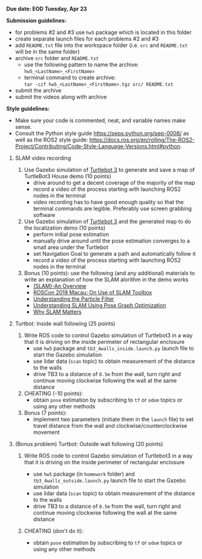 **Due date: EOD Tuesday, Apr 23**

**Submission guidelines:**

* for problems #2 and #3 use `hw5` package which is located in this folder
* create separate launch files for each problems #2 and #3
* add `README.txt` file into the workspace folder (i.e. `src` and `README.txt` will be in the same folder)
* archive `src` folder and `README.txt`
    * use the following pattern to name the archive:\
     `hw5_<LastName>_<FirstName>`
    * terminal command to create archive:\
    `tar -czf hw5_<LastName>_<FirstName>.tgz src/ README.txt`
* submit the archive
* submit the videos along with archive


**Style guidelines:**
* Make sure your code is commented, neat, and variable names make sense. 
* Consult the Python style guide https://peps.python.org/pep-0008/ as well as the ROS2 style guide: https://docs.ros.org/en/rolling/The-ROS2-Project/Contributing/Code-Style-Language-Versions.html#python. 

1. SLAM video recording
    1. Use Gazebo simulation of [Turtlebot 3](https://emanual.robotis.com/docs/en/platform/turtlebot3/slam_simulation/) to generate and save a map of TurtleBot3 House demo (10 points)
        * drive around to get a decent coverage of the majority of the map
        * record a video of the process starting with launching ROS2 nodes in the terminal
        * video recording has to have good enough quality so that the terminal commands are legible. Preferably use screen grabbing software
    2. Use Gazebo simulation of [Turtlebot 3](https://emanual.robotis.com/docs/en/platform/turtlebot3/nav_simulation/) and the generated map to do the localization demo (10 points)
        * perform initial pose estimation
        * manually drive around until the pose estimation converges to a small area under the Turtlebot
        * set Navigation Goal to generate a path and automatically follow it
        * record a video of the process starting with launching ROS2 nodes in the terminal
    3. Bonus (10 points): use the following (and any additional) materials to write an explanation of how the SLAM alorithm in the demo works
        * [(SLAM)-An Overview](https://www.jastt.org/index.php/jasttpath/article/view/117/37)
        * [ROSCon 2019 Macau: On Use of SLAM Toolbox](https://vimeo.com/378682207)
        * [Understanding the Particle Filter](https://www.youtube.com/watch?v=NrzmH_yerBU)
        * [Understanding SLAM Using Pose Graph Optimization](https://www.youtube.com/watch?v=saVZtgPyyJQ)
        * [Why SLAM Matters](https://www.mathworks.com/discovery/slam.html#:~:text=SLAM%20(simultaneous%20localization%20and%20mapping)%20is%20a%20method%20used%20for,to%20map%20out%20unknown%20environments.)

2. Turtbot: Inside wall following (25 points)
    1. Write ROS code to control Gazebo simulation of Turtlebot3 in a way that it is driving on the inside perimeter of rectangular enclosure
        * use `hw5` package and `tb3_4walls_inside.launch.py` launch file to start the Gazebo simulation
        * use lidar data (`scan` topic) to obtain measurement of the distance to the walls
        * drive TB3 to a distance of `0.5m` from the wall, turn right and continue moving clockwise following the wall at the same distance
    2. CHEATING (-10 points):
        * obtain `pose` estimation by subscribing to `tf` or `odom` topics or using any other methods
    3. Bonus (7 points):
        * implement two parameters (initiate them in the `launch` file) to set travel distance from the wall and clockwise/counterclockwise movement

3. (Bonus problem) Turtbot: Outside wall following (20 points)
    1. Write ROS code to control Gazebo simulation of Turtlebot3 in a way that it is driving on the inside perimeter of rectangular enclosure
        * use `hw5` package (in `homework` folder) and `tb3_4walls_outside.launch.py` launch file to start the Gazebo simulation
        * use lidar data (`scan` topic) to obtain measurement of the distance to the walls
        * drive TB3 to a distance of `0.5m` from the wall, turn right and continue moving clockwise following the wall at the same distance
        
    2. CHEATING (don't do it):
        * obtain `pose` estimation by subscribing to `tf` or `odom` topics or using any other methods

